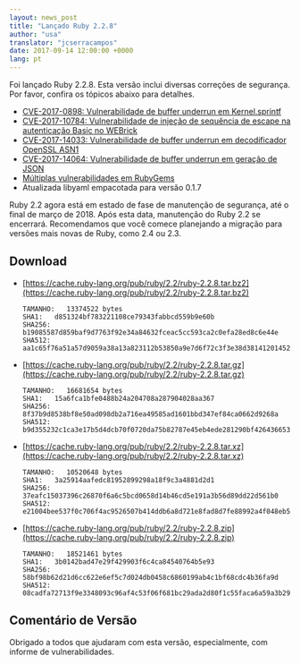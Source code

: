 ```yaml
---
layout: news_post
title: "Lançado Ruby 2.2.8"
author: "usa"
translator: "jcserracampos"
date: 2017-09-14 12:00:00 +0000
lang: pt
---
```


Foi lançado Ruby 2.2.8.
Esta versão inclui diversas correções de segurança.
Por favor, confira os tópicos abaixo para detalhes.

* [CVE-2017-0898: Vulnerabilidade de buffer underrun em Kernel.sprintf](/en/news/2017/09/14/sprintf-buffer-underrun-cve-2017-0898/)
* [CVE-2017-10784: Vulnerabilidade de injeção de sequência de escape na autenticação Basic no WEBrick](/en/news/2017/09/14/webrick-basic-auth-escape-sequence-injection-cve-2017-10784/)
* [CVE-2017-14033: Vulnerabilidade de buffer underrun em decodificador OpenSSL ASN1](/en/news/2017/09/14/openssl-asn1-buffer-underrun-cve-2017-14033/)
* [CVE-2017-14064: Vulnerabilidade de buffer underrun em geração de JSON](/en/news/2017/09/14/json-heap-exposure-cve-2017-14064/)
* [Múltiplas vulnerabilidades em RubyGems](/en/news/2017/08/29/multiple-vulnerabilities-in-rubygems/)
* Atualizada libyaml empacotada para versão 0.1.7

Ruby 2.2 agora está em estado de fase de manutenção de segurança, até o final de março de 2018.
Após esta data, manutenção do Ruby 2.2 se encerrará.
Recomendamos que você comece planejando a migração para versões mais novas de Ruby, como 2.4 ou 2.3.

## Download

* [https://cache.ruby-lang.org/pub/ruby/2.2/ruby-2.2.8.tar.bz2](https://cache.ruby-lang.org/pub/ruby/2.2/ruby-2.2.8.tar.bz2)

      TAMANHO:   13374522 bytes
      SHA1:   d851324bf783221108ce79343fabbcd559b9e60b
      SHA256: b19085587d859baf9d7763f92e34a84632fceac5cc593ca2c0efa28ed8c6e44e
      SHA512: aa1c65f76a51a57d9059a38a13a823112b53850a9e7d6f72c3f3e38d381412014521049f7065c1b00877501b3b554235135d0f308045c2a9da133c766f5b9e46

* [https://cache.ruby-lang.org/pub/ruby/2.2/ruby-2.2.8.tar.gz](https://cache.ruby-lang.org/pub/ruby/2.2/ruby-2.2.8.tar.gz)

      TAMANHO:   16681654 bytes
      SHA1:   15a6fca1bfe0488b24a204708a287904028aa367
      SHA256: 8f37b9d8538bf8e50ad098db2a716ea49585ad1601bbd347ef84ca0662d9268a
      SHA512: b9d355232c1ca3e17b5d4dcb70f0720da75b82787e45eb4ede281290bf42643665385e55428495eb55c17f744395130b4d64ef78ca66c5a5ecb9f4c3b732fdea

* [https://cache.ruby-lang.org/pub/ruby/2.2/ruby-2.2.8.tar.xz](https://cache.ruby-lang.org/pub/ruby/2.2/ruby-2.2.8.tar.xz)

      TAMANHO:   10520648 bytes
      SHA1:   3a25914aafedc81952899298a18f9c3a4881d2d1
      SHA256: 37eafc15037396c26870f6a6c5bcd0658d14b46cd5e191a3b56d89dd22d561b0
      SHA512: e21004bee537f0c706f4ac9526507b414ddb6a8d721e8fad8d7fe88992a4f048eb5eb79f8d8b8af2a8b331dcfa74b560490218a1acb3532c2cdb4fb4909da3c9

* [https://cache.ruby-lang.org/pub/ruby/2.2/ruby-2.2.8.zip](https://cache.ruby-lang.org/pub/ruby/2.2/ruby-2.2.8.zip)

      TAMANHO:   18521461 bytes
      SHA1:   3b0142bad47e29f429903f6c4ca84540764b5e93
      SHA256: 58bf98b62d21d6cc622e6ef5c7d024db0458c6860199ab4c1bf68cdc4b36fa9d
      SHA512: 08cadfa72713f9e3348093c96af4c53f06f681bc29ada2d80f1c55faca6a59a3b2913aa2443bf645fea6f3840b32ce8ce894b358f972b1a295ee0860b656eb02

## Comentário de Versão

Obrigado a todos que ajudaram com esta versão, especialmente, com informe de vulnerabilidades.